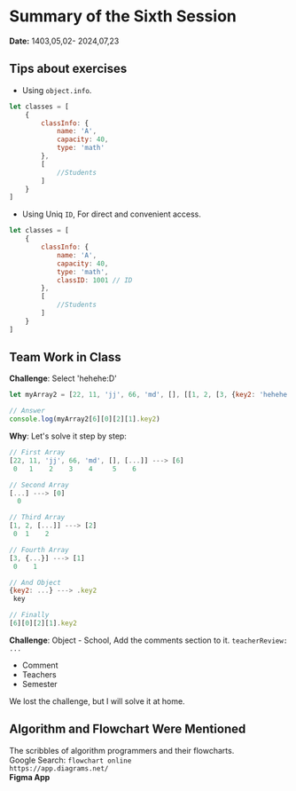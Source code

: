 # Summary of the Sixth Session
**Date:** 1403,05,02- 2024,07,23

## Tips about exercises
- Using `object.info`.
```js
let classes = [
    {
        classInfo: {
            name: 'A',
            capacity: 40,
            type: 'math'
        },
        [
            //Students
        ]
    }
]
```

- Using Uniq `ID`, For direct and convenient access.
```js
let classes = [
    {
        classInfo: {
            name: 'A',
            capacity: 40,
            type: 'math',
            classID: 1001 // ID
        },
        [
            //Students
        ]
    }
]
```

## Team Work in Class
**Challenge**: Select 'hehehe:D'
```js
let myArray2 = [22, 11, 'jj', 66, 'md', [], [[1, 2, [3, {key2: 'hehehe:D'}]]]]

// Answer
console.log(myArray2[6][0][2][1].key2)
```

**Why**: Let's solve it step by step:<br>
```js
// First Array
[22, 11, 'jj', 66, 'md', [], [...]] ---> [6]
 0   1    2    3    4     5    6

// Second Array
[...] ---> [0]
  0

// Third Array
[1, 2, [...]] ---> [2]
 0  1    2

// Fourth Array
[3, {...}] ---> [1]
 0    1

// And Object
{key2: ...} ---> .key2
 key

// Finally
[6][0][2][1].key2
```

**Challenge**: Object - School, Add the comments section to it. `teacherReview: ...`
- Comment
- Teachers
- Semester

We lost the challenge, but I will solve it at home.

## Algorithm and Flowchart Were Mentioned
The scribbles of algorithm programmers and their flowcharts. <br>
Google Search: `flowchart online`<br>
`https://app.diagrams.net/`<br>
**Figma App**